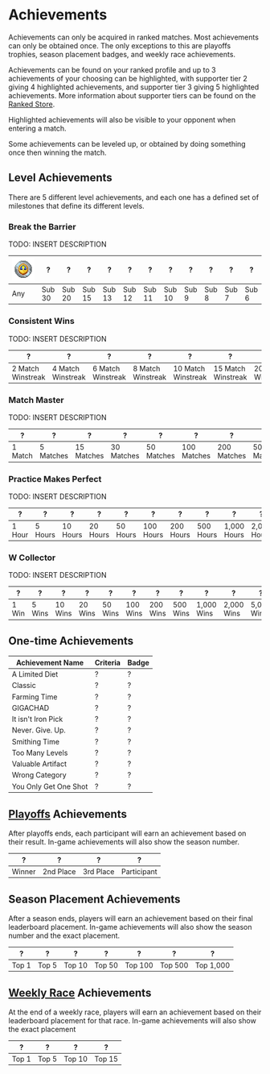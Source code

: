 # Achievements

Achievements can only be acquired in ranked matches. Most achievements can only be obtained once. The only exceptions to this are playoffs trophies, season placement badges, and weekly race achievements.

Achievements can be found on your ranked profile and up to 3 achievements of your choosing can be highlighted, with supporter tier 2 giving 4 highlighted achievements, and supporter tier 3 giving 5 highlighted achievements. More information about supporter tiers can be found on the [Ranked Store](https://mcsrranked.com/store).

Highlighted achievements will also be visible to your opponent when entering a match.

Some achievements can be leveled up, or obtained by doing something once then winning the match.

## Level Achievements

There are 5 different level achievements, and each one has a defined set of milestones that define its different levels.

### Break the Barrier

TODO: INSERT DESCRIPTION

| ![Break the Barrier Level 1 Badge](./img/achievement/break_the_barrier_level_1.png) | ?      | ?      | ?      | ?      | ?      | ?      | ?      | ?     | ?     | ?     | ?     |
| ----------------------------------------------------------------------------------- | ------ | ------ | ------ | ------ | ------ | ------ | ------ | ----- | ----- | ----- | ----- |
| Any                                                                                 | Sub 30 | Sub 20 | Sub 15 | Sub 13 | Sub 12 | Sub 11 | Sub 10 | Sub 9 | Sub 8 | Sub 7 | Sub 6 |

### Consistent Wins

TODO: INSERT DESCRIPTION

| ?                 | ?                 | ?                 | ?                 | ?                  | ?                  | ?                  | ?                  |
| ----------------- | ----------------- | ----------------- | ----------------- | ------------------ | ------------------ | ------------------ | ------------------ |
| 2 Match Winstreak | 4 Match Winstreak | 6 Match Winstreak | 8 Match Winstreak | 10 Match Winstreak | 15 Match Winstreak | 20 Match Winstreak | 25 Match Winstreak |

### Match Master

TODO: INSERT DESCRIPTION

| ?       | ?         | ?          | ?          | ?          | ?           | ?           | ?           | ?             | ?             | ?             | ?              |
| ------- | --------- | ---------- | ---------- | ---------- | ----------- | ----------- | ----------- | ------------- | ------------- | ------------- | -------------- |
| 1 Match | 5 Matches | 15 Matches | 30 Matches | 50 Matches | 100 Matches | 200 Matches | 500 Matches | 1,000 Matches | 2,000 Matches | 5,000 Matches | 10,000 Matches |

### Practice Makes Perfect

TODO: INSERT DESCRIPTION

| ?      | ?       | ?        | ?        | ?        | ?         | ?         | ?         | ?           | ?           | ?           | ?            |
| ------ | ------- | -------- | -------- | -------- | --------- | --------- | --------- | ----------- | ----------- | ----------- | ------------ |
| 1 Hour | 5 Hours | 10 Hours | 20 Hours | 50 Hours | 100 Hours | 200 Hours | 500 Hours | 1,000 Hours | 2,000 Hours | 5,000 Hours | 10,000 Hours |

### W Collector

TODO: INSERT DESCRIPTION

| ?     | ?      | ?       | ?       | ?       | ?        | ?        | ?        | ?          | ?          | ?          | ?           |
| ----- | ------ | ------- | ------- | ------- | -------- | -------- | -------- | ---------- | ---------- | ---------- | ----------- |
| 1 Win | 5 Wins | 10 Wins | 20 Wins | 50 Wins | 100 Wins | 200 Wins | 500 Wins | 1,000 Wins | 2,000 Wins | 5,000 Wins | 10,000 Wins |

## One-time Achievements

| Achievement Name      | Criteria | Badge |
| --------------------- | -------- | ----- |
| A Limited Diet        | ?        | ?     |
| Classic               | ?        | ?     |
| Farming Time          | ?        | ?     |
| GIGACHAD              | ?        | ?     |
| It isn't Iron Pick    | ?        | ?     |
| Never. Give. Up.      | ?        | ?     |
| Smithing Time         | ?        | ?     |
| Too Many Levels       | ?        | ?     |
| Valuable Artifact     | ?        | ?     |
| Wrong Category        | ?        | ?     |
| You Only Get One Shot | ?        | ?     |

## [Playoffs](/playoffs/bracket) Achievements
After playoffs ends, each participant will earn an achievement based on their result. In-game achievements will also show the season number.

| ?      | ?         | ?         | ?           |
| ------ | --------- | --------- | ----------- |
| Winner | 2nd Place | 3rd Place | Participant |

## Season Placement Achievements

After a season ends, players will earn an achievement based on their final leaderboard placement. In-game achievements will also show the season number and the exact placement.

| ?     | ?     | ?      | ?      | ?       | ?       | ?         |
| ----- | ----- | ------ | ------ | ------- | ------- | --------- |
| Top 1 | Top 5 | Top 10 | Top 50 | Top 100 | Top 500 | Top 1,000 |

## [Weekly Race](/gameplay/weekly_race) Achievements

At the end of a weekly race, players will earn an achievement based on their leaderboard placement for that race. In-game achievements will also show the exact placement

| ?     | ?     | ?      | ?      |
| ----- | ----- | ------ | ------ |
| Top 1 | Top 5 | Top 10 | Top 15 |
